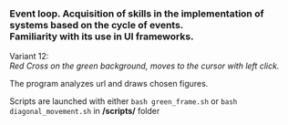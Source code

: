 ### **Event loop. Acquisition of skills in the implementation of systems based on the cycle of events. <br />Familiarity with its use in UI frameworks.** 

Variant 12:<br />
_Red Cross on the green background, moves to the cursor with left click._ 

The program analyzes url and draws chosen figures.

Scripts are launched with either `bash green_frame.sh` or `bash diagonal_movement.sh` in **/scripts/** folder
